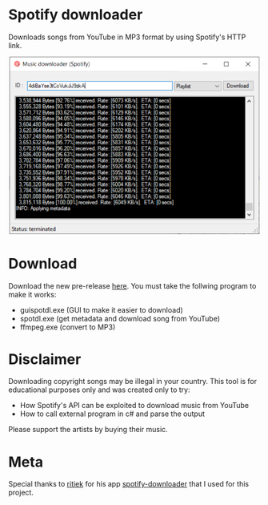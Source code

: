 # Spotify downloader
Downloads songs from YouTube in MP3 format by using Spotify's HTTP link.
<p align="middle" ><img src="/images/prog.png" alt="App image" width="500"></p>

# Download
Download the new pre-release [here](https://github.com/etigui/guispotdl/releases). You must take the follwing program to make it works:
- guispotdl.exe (GUI to make it easier to download)
- spotdl.exe (get metadata and download song from YouTube)
- ffmpeg.exe (convert to MP3)

# Disclaimer
Downloading copyright songs may be illegal in your country. This tool is for educational purposes only and was created only to try:

- How Spotify's API can be exploited to download music from YouTube
- How to call external program in c# and parse the output

Please support the artists by buying their music.

# Meta
Special thanks to [ritiek](https://github.com/ritiek) for his app [spotify-downloader](https://github.com/ritiek/spotify-downloader) that I used for this project.